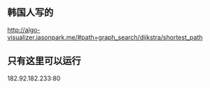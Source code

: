 ## 韩国人写的

http://algo-visualizer.jasonpark.me/#path=graph_search/dijkstra/shortest_path

## 只有这里可以运行

182.92.182.233:80
